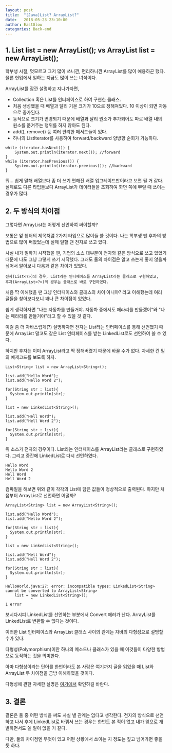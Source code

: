 ```yaml
---
layout: post
title:  "[Java]List? ArrayList?"
date:   2018-05-23 23:10:00
author: EastGlow
categories: Back-end
---
```


## 1. List<?> list = new ArrayList<?>(); vs ArrayList<?> list = new ArrayList<?>();

학부생 시절, 멋모르고 그저 많이 쓰니깐, 편리하니깐 ArrayList를 많이 애용하곤 했다. 물론 현업에서 일하는 지금도 많이 쓰는 녀석이다.

ArrayList를 잠깐 설명하고 지나가자면,

* Collection 혹은 List를 인터페이스로 하여 구현한 클래스.
* 처음 생성했을 때 배열과 달리 기본 크기가 10으로 정해져있다. 10 이상이 되면 자동으로 증가된다.
* 동적으로 크기가 변경되기 때문에 배열과 달리 원소가 추가되어도 따로 배열 내의 원소를 옮겨주는 행위를 하지 않아도 된다.
* add(), remove() 등 여러 편리한 메서드들이 있다.
* 하나의 ListIterator를 사용하여 forward/backward 양방향 순회가 가능하다.  
```
while (iterator.hasNext()) {
	System.out.println(iterator.next()); //forward
}         
while (iterator.hasPrevious()) {
	System.out.println(iterator.previous()); //backward
}
```

뭐... 쉽게 말해 배열보다 좀 더 쓰기 편해진 배열 업그레이드판이라고 보면 될 거 같다. 실제로도 다른 타입들보다 ArrayList가 데이터들을 조회하여 화면 쪽에 뿌릴 때 쓰이는 경우가 많다.


## 2. 두 방식의 차이점

그렇다면 ArrayList는 어떻게 선언하여 써야할까?

보통은 앞 쳅터의 제목처럼 2가지 타입으로 많이들 쓸 것이다. 나는 학부생 땐 후자의 방법으로 많이 써왔었는데 실제 일할 땐 전자로 쓰고 있다.

사실 내가 일하기 시작했을 땐, 기업의 소스 대부분이 전자와 같은 방식으로 쓰고 있었기 때문에 나도 그냥 그렇게 쓰기 시작했다. 그래도 둘의 차이점은 알고 쓰는게 좋지 않을까 싶어서 알아보니 다음과 같은 차이가 있었다.

```
전자(List<?>)의 경우, List라는 인터페이스를 ArrayList라는 클래스로 구현하였고,  
후자(ArrayList<?>)의 경우는 클래스로 바로 구현하였다.
```

처음 딱 이해했을 땐 그냥 인터페이스와 클래스의 차이 아니야? 라고 이해했는데 여러 글들을 찾아보다보니 꽤나 큰 차이점이 있었다.

쉽게 생각하자면 "나는 자동차를 만들거야. 자동차 중에서도 페라리를 만들겠어"와 "나는 페라리를 만들거야"라고 할 수 있을 것 같다.

이걸 좀 더 자바스럽게(?) 설명하자면 전자는 List라는 인터페이스를 통해 선언했기 때문에 ArrayList 말고도 같은 List 인터페이스를 받는 LinkedList로도 선언하여 쓸 수 있다.

하지만 후자는 이미 ArrayList라고 딱 정해버렸기 때문에 바꿀 수가 없다. 자세한 건 밑의 예제코드를 보도록 하자.

```
List<String> list = new ArrayList<String>();

list.add("Hello Word");
list.add("Hello Word 2");

for(String str : list){
  System.out.println(str);
}

list = new LinkedList<String>();

list.add("Hell Word");
list.add("Hell Word 2");

for(String str : list){
  System.out.println(str);
}
```

위 소스가 전자의 경우이다. List라는 인터페이스를 ArrayList라는 클래스로 구현하였다. 그리고 중간에 LinkedList로 다시 선언하였다.

```
Hello Word
Hello Word 2
Hell Word
Hell Word 2
```

컴파일을 해보면 위와 같이 각각의 List에 담은 값들이 정상적으로 출력된다. 하지만 처음부터 ArrayList로 선언하면 어떨까?

```
ArrayList<String> list = new ArrayList<String>();

list.add("Hello Word");
list.add("Hello Word 2");

for(String str : list){
  System.out.println(str);
}

list = new LinkedList<String>();

list.add("Hell Word");
list.add("Hell Word 2");

for(String str : list){
  System.out.println(str);
}
```

```
HelloWorld.java:27: error: incompatible types: LinkedList<String> cannot be converted to ArrayList<String>
    list = new LinkedList<String>();
           ^
1 error
```
보시다시피 LinkedList를 선언하는 부분에서 Convert 에러가 난다. ArrayList를 LinkedList로 변환할 수 없다는 것이다.

이러한 List 인터페이스와 ArrayList 클래스 사이의 관계는 자바의 다형성으로 설명할 수가 있다.

다형성(Polymorphism)이란 하나의 메소드나 클래스가 있을 때 이것들이 다양한 방법으로 동작하는 것을 의미한다.

아마 다형성이라는 단어를 한번이라도 본 사람은 여기까지 글을 읽었을 때 List와 ArrayList 두 차이점을 금방 이해하였을 것이다.

다형성에 관한 자세한 설명은 [여기에서](https://opentutorials.org/module/516/6127) 확인하길 바란다.

## 3. 결론

결론은 둘 중 어떤 방식을 써도 사실 별 관계는 없다고 생각한다. 전자의 방식으로 선언하고 나서 후에 LinkedList로 바꿔서 쓰는 경우는 한번도 본 적이 없고 내가 앞으로 개발하면서도 쓸 일이 없을 거 같다.

다만, 둘의 차이점엔 무엇이 있고 어떤 상황에서 쓰이는 지 정도는 짚고 넘어가면 좋을 듯 하다.
